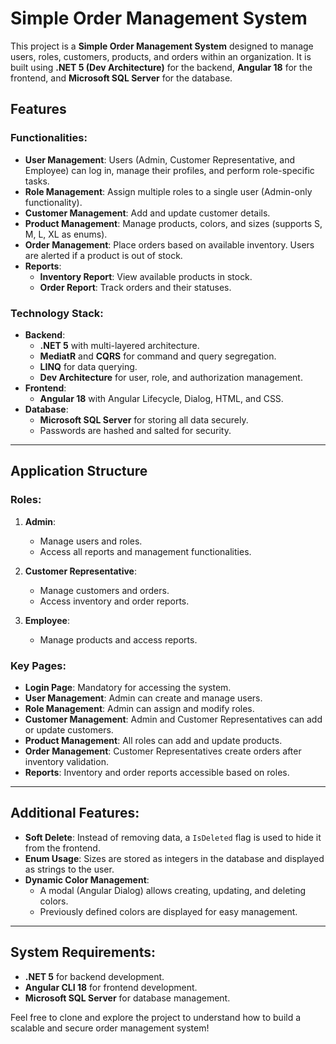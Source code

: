 # Simple Order Management System

This project is a **Simple Order Management System** designed to manage users, roles, customers, products, and orders within an organization. It is built using **.NET 5 (Dev Architecture)** for the backend, **Angular 18** for the frontend, and **Microsoft SQL Server** for the database.

## Features

### Functionalities:
- **User Management**: Users (Admin, Customer Representative, and Employee) can log in, manage their profiles, and perform role-specific tasks.
- **Role Management**: Assign multiple roles to a single user (Admin-only functionality).
- **Customer Management**: Add and update customer details.
- **Product Management**: Manage products, colors, and sizes (supports S, M, L, XL as enums).
- **Order Management**: Place orders based on available inventory. Users are alerted if a product is out of stock.
- **Reports**:
  - **Inventory Report**: View available products in stock.
  - **Order Report**: Track orders and their statuses.

### Technology Stack:
- **Backend**:  
  - **.NET 5** with multi-layered architecture.  
  - **MediatR** and **CQRS** for command and query segregation.  
  - **LINQ** for data querying.  
  - **Dev Architecture** for user, role, and authorization management.  
- **Frontend**:  
  - **Angular 18** with Angular Lifecycle, Dialog, HTML, and CSS.  
- **Database**:  
  - **Microsoft SQL Server** for storing all data securely.  
  - Passwords are hashed and salted for security.  

---

## Application Structure

### Roles:
1. **Admin**:  
   - Manage users and roles.  
   - Access all reports and management functionalities.  

2. **Customer Representative**:  
   - Manage customers and orders.  
   - Access inventory and order reports.  

3. **Employee**:  
   - Manage products and access reports.  

### Key Pages:
- **Login Page**: Mandatory for accessing the system.  
- **User Management**: Admin can create and manage users.  
- **Role Management**: Admin can assign and modify roles.  
- **Customer Management**: Admin and Customer Representatives can add or update customers.  
- **Product Management**: All roles can add and update products.  
- **Order Management**: Customer Representatives create orders after inventory validation.  
- **Reports**: Inventory and order reports accessible based on roles.

---

## Additional Features:
- **Soft Delete**: Instead of removing data, a `IsDeleted` flag is used to hide it from the frontend.  
- **Enum Usage**: Sizes are stored as integers in the database and displayed as strings to the user.  
- **Dynamic Color Management**:  
  - A modal (Angular Dialog) allows creating, updating, and deleting colors.  
  - Previously defined colors are displayed for easy management.  

---

## System Requirements:
- **.NET 5** for backend development.  
- **Angular CLI 18** for frontend development.  
- **Microsoft SQL Server** for database management.  

Feel free to clone and explore the project to understand how to build a scalable and secure order management system!
